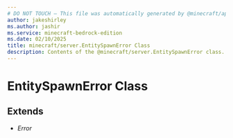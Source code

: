 ```yaml
---
# DO NOT TOUCH — This file was automatically generated by @minecraft/api-docs-generator, to report problems file an issue at https://github.com/Mojang/minecraft-scripting-libraries
author: jakeshirley
ms.author: jashir
ms.service: minecraft-bedrock-edition
ms.date: 02/10/2025
title: minecraft/server.EntitySpawnError Class
description: Contents of the @minecraft/server.EntitySpawnError class.
---
```

# EntitySpawnError Class

## Extends
- *Error*
